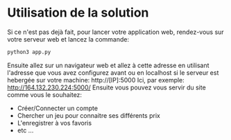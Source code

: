 # Utilisation de la solution

Si ce n'est pas dejà fait, pour lancer votre application web, rendez-vous sur votre serveur web et lancez la commande: 
```bash
python3 app.py
```  
Ensuite allez sur un navigateur web et allez à cette adresse en utilisant l'adresse que vous avez configurez avant ou en localhost si le serveur est hebergée sur votre machine: http://[IP]:5000
Ici, par exemple: http://164.132.230.224:5000/
Ensuite vous pouvez vous servir du site comme vous le souhaitez:
- Créer/Connecter un compte
- Chercher un jeu pour connaitre ses différents prix
- L'enregistrer à vos favoris
- etc ...